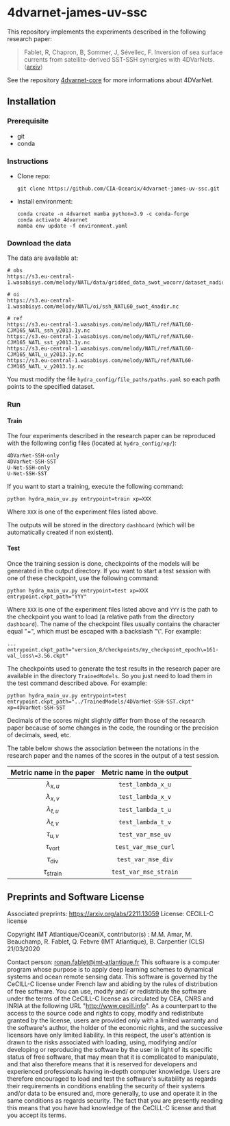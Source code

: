 # 4dvarnet-james-uv-ssc

This repository implements the experiments described in the following research
paper:

> Fablet, R, Chapron, B, Sommer, J, Sévellec, F. Inversion of sea surface
> currents from satellite-derived SST-SSH synergies with 4DVarNets.
> ⟨[arxiv](https://arxiv.org/abs/2211.13059)⟩

See the repository [4dvarnet-core](https://github.com/CIA-Oceanix/4dvarnet-core)
for more informations about 4DVarNet.


## Installation

### Prerequisite

- git
- conda


### Instructions

- Clone repo:
    ```
    git clone https://github.com/CIA-Oceanix/4dvarnet-james-uv-ssc.git
    ```

- Install environment:
    ```
    conda create -n 4dvarnet mamba python=3.9 -c conda-forge
    conda activate 4dvarnet
    mamba env update -f environment.yaml
    ```

### Download the data

The data are available at:
```
# obs
https://s3.eu-central-1.wasabisys.com/melody/NATL/data/gridded_data_swot_wocorr/dataset_nadir_0d_swot.nc

# oi
https://s3.eu-central-1.wasabisys.com/melody/NATL/oi/ssh_NATL60_swot_4nadir.nc

# ref
https://s3.eu-central-1.wasabisys.com/melody/NATL/ref/NATL60-CJM165_NATL_ssh_y2013.1y.nc
https://s3.eu-central-1.wasabisys.com/melody/NATL/ref/NATL60-CJM165_NATL_sst_y2013.1y.nc
https://s3.eu-central-1.wasabisys.com/melody/NATL/ref/NATL60-CJM165_NATL_u_y2013.1y.nc
https://s3.eu-central-1.wasabisys.com/melody/NATL/ref/NATL60-CJM165_NATL_v_y2013.1y.nc
```

You must modify the file `hydra_config/file_paths/paths.yaml` so each
path points to the specified dataset.


### Run

#### Train

The four experiments described in the research paper can be reproduced with the
following config files (located at `hydra_config/xp/`):

```
4DVarNet-SSH-only
4DVarNet-SSH-SST
U-Net-SSH-only
U-Net-SSH-SST
```

If you want to start a training, execute the following command:

```
python hydra_main_uv.py entrypoint=train xp=XXX
```

Where `XXX` is one of the experiment files listed above.

The outputs will be stored in the directory `dashboard` (which will be
automatically created if non existent).

#### Test

Once the training session is done, checkpoints of the models will be
generated in the output directory. If you want to start a test session
with one of these checkpoint, use the following command:

```
python hydra_main_uv.py entrypoint=test xp=XXX entrypoint.ckpt_path="YYY"
```

Where `XXX` is one of the experiment files listed above and `YYY` is
the path to the checkpoint you want to load (a relative path from the directory
`dashboard`). The name of the checkpoint files usually contains the character
equal "=", which must be escaped with a backslash "\\". For example:

```
... entrypoint.ckpt_path="version_8/checkpoints/my_checkpoint_epoch\=161-val_loss\=3.56.ckpt"
```

The checkpoints used to generate the test results in the research paper are
available in the directory `TrainedModels`. So you just need to load them in the
test command described above. For example:

```
python hydra_main_uv.py entrypoint=test entrypoint.ckpt_path="../TrainedModels/4DVarNet-SSH-SST.ckpt" xp=4DVarNet-SSH-SST
```

Decimals of the scores might slightly differ from those of the research
paper because of some changes in the code, the rounding or the precision
of decimals, seed, etc.

The table below shows the association between the notations in the
research paper and the names of the scores in the output of a test
session.

| Metric name in the paper  | Metric name in the output |
|:-------------------------:|:-------------------------:|
| $\lambda_{x, u}$          | `test_lambda_x_u`         |
| $\lambda_{x, v}$          | `test_lambda_x_v`         |
| $\lambda_{t, u}$          | `test_lambda_t_u`         |
| $\lambda_{t, v}$          | `test_lambda_t_v`         |
| $\tau_{u, v}$             | `test_var_mse_uv`         |
| $\tau_{\text{vort}}$      | `test_var_mse_curl`       |
| $\tau_{\text{div}}$       | `test_var_mse_div`        |
| $\tau_{\text{strain}}$    | `test_var_mse_strain`     |


## Preprints and Software License
Associated preprints: https://arxiv.org/abs/2211.13059
License: CECILL-C license

Copyright IMT Atlantique/OceaniX, contributor(s) : M.M. Amar, M. Beauchamp, R. Fablet, Q. Febvre (IMT Atlantique), B. Carpentier (CLS) 21/03/2020

Contact person: ronan.fablet@imt-atlantique.fr
This software is a computer program whose purpose is to apply deep learning
schemes to dynamical systems and ocean remote sensing data.
This software is governed by the CeCILL-C license under French law and
abiding by the rules of distribution of free software.  You can  use,
modify and/ or redistribute the software under the terms of the CeCILL-C
license as circulated by CEA, CNRS and INRIA at the following URL
"http://www.cecill.info".
As a counterpart to the access to the source code and  rights to copy,
modify and redistribute granted by the license, users are provided only
with a limited warranty  and the software's author,  the holder of the
economic rights,  and the successive licensors  have only  limited
liability.
In this respect, the user's attention is drawn to the risks associated
with loading,  using,  modifying and/or developing or reproducing the
software by the user in light of its specific status of free software,
that may mean  that it is complicated to manipulate,  and  that  also
therefore means  that it is reserved for developers  and  experienced
professionals having in-depth computer knowledge. Users are therefore
encouraged to load and test the software's suitability as regards their
requirements in conditions enabling the security of their systems and/or
data to be ensured and,  more generally, to use and operate it in the
same conditions as regards security.
The fact that you are presently reading this means that you have had
knowledge of the CeCILL-C license and that you accept its terms.